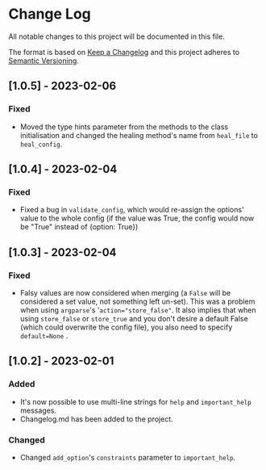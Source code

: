 # Change Log
All notable changes to this project will be documented in this file.
 
The format is based on [Keep a Changelog](http://keepachangelog.com/) and this project adheres to [Semantic Versioning](http://semver.org/).

## [1.0.5] - 2023-02-06

### Fixed
- Moved the type hints parameter from the methods to the class initialisation and changed the healing method's name from `heal_file` to `heal_config`.

## [1.0.4] - 2023-02-04

### Fixed
- Fixed a bug in `validate_config`, which would re-assign the options' value to the whole config (if the value was True, the config would now be "True" instead of {option: True}) 

## [1.0.3] - 2023-02-04

### Fixed
- Falsy values are now considered when merging (a `False` will be considered a set value, not something left un-set).
  This was a problem when using `argparse`'s '`action="store_false"`.
  It also implies that when using `store_false` or `store_true` and you don't desire a default False (which could overwrite the config file), you also need to specify `default=None` .

## [1.0.2] - 2023-02-01

### Added
- It's now possible to use multi-line strings for `help` and `important_help` messages.
- Changelog.md has been added to the project.

### Changed
- Changed `add_option`'s `constraints` parameter to `important_help`.

